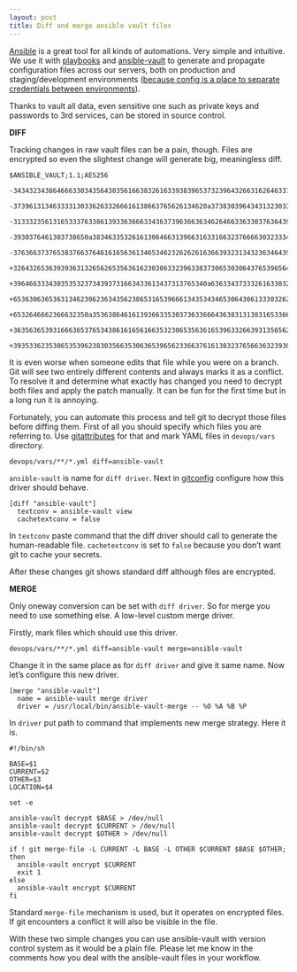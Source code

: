 ```yaml
---
layout: post
title: Diff and merge ansible vault files
---
```


[Ansible](https://www.ansible.com) is a great tool for all kinds of automations. Very simple and intuitive. We use it with  [playbooks](http://docs.ansible.com/ansible/playbooks.html) and [ansible-vault](http://docs.ansible.com/ansible/playbooks_vault.html) to generate and propagate configuration files across our servers, both on production and staging/development environments ([because config is a place to separate credentials between environments](http://www.schneems.com/2017/03/21/config-behavior-versus-credentials)).

Thanks to vault all data, even sensitive one such as private keys and passwords to 3rd services, can be stored in source control.

**DIFF**

Tracking changes in raw vault files can be a pain, though. Files are encrypted so even the slightest change will generate big, meaningless diff.

```
$ANSIBLE_VAULT;1.1;AES256
 -34343234386466633034356430356166383261633938396537323964326631626463376238323365
 -3739613134633331303362633266616138663765626134620a373830396434313230336161343766
 -31333235613165333763386139336366633436373963663634626466336330376364393730653862
 -3930376461303738650a383463353261613064663139663163316632376666303233343263333364
 -37636637376538376637646161656361346534623262626163663932313432363464393635373835
 +32643265363939363132656265356361623030633239633837306530306437653965643963323037
 +3964663334303535323734393731663433613437313765340a636334373332616330323730366238
 +65363063653631346230623634356238653165396661343534346530643061333032626434666235
 +6532646662366632350a353638646161393663353037363366643638313138316533663261333864
 +36356365393166636537653438616165616635323065356361653963326639313565626361323866
 +39353362353065353962383035663530636539656233663761613832376566363239303433336530

```

It is even worse when someone edits that file while you were on a branch. Git will see two entirely different contents and always marks it as a conflict. To resolve it and determine what exactly has changed you need to decrypt both files and apply the patch manually. It can be fun for the first time but in a long run it is annoying.

Fortunately, you can automate this process and tell git to decrypt those files before diffing them. First of all you should specify which files you are referring to. Use [gitattributes](https://book.git-scm.com/docs/gitattributes) for that and mark YAML files in `devops/vars` directory.

```
devops/vars/**/*.yml diff=ansible-vault
```

`ansible-vault` is name for `diff driver`. Next in [gitconfig](https://git-scm.com/docs/git-config) configure how this driver should behave.

```
[diff "ansible-vault"]
  textconv = ansible-vault view
  cachetextconv = false
```

In `textconv` paste command that the diff driver should call to generate the human-readable file. `cachetextconv` is set to `false` because you don’t want git to cache your secrets.

After these changes git shows standard diff although files are encrypted.

**MERGE**

Only oneway conversion can be set with `diff driver`. So for merge you need to use something else. A low-level custom merge driver.

Firstly, mark files which should use this driver.

```
devops/vars/**/*.yml diff=ansible-vault merge=ansible-vault
```

Change it in the same place as for `diff driver` and give it same name. Now let’s configure this new driver.

```
[merge "ansible-vault"]
  name = ansible-vault merge driver
  driver = /usr/local/bin/ansible-vault-merge -- %O %A %B %P
```

In `driver` put path to command that implements new merge strategy. Here it is.

```
#!/bin/sh

BASE=$1
CURRENT=$2
OTHER=$3
LOCATION=$4

set -e

ansible-vault decrypt $BASE > /dev/null
ansible-vault decrypt $CURRENT > /dev/null
ansible-vault decrypt $OTHER > /dev/null

if ! git merge-file -L CURRENT -L BASE -L OTHER $CURRENT $BASE $OTHER; then
  ansible-vault encrypt $CURRENT
  exit 1
else
  ansible-vault encrypt $CURRENT
fi
```

Standard `merge-file` mechanism is used, but it operates on encrypted files. If git encounters a conflict it will also be visible in the file.

With these two simple changes you can use ansible-vault with version control system as it would be a plain file. Please let me know in the comments how you deal with the ansible-vault files in your workflow.
